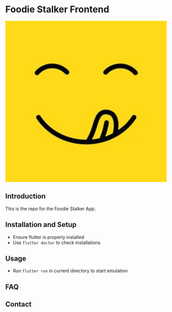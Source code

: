 # Foodie Stalker Frontend
![Icon](asset/new_icon.jpg)
## Introduction
This is the repo for the Foodie Stalker App.
## Installation and Setup
- Ensure flutter is properly installed
- Use ```flutter doctor``` to check installations
## Usage
- Run ```flutter run``` in current directory to start emulation
## FAQ
## Contact

